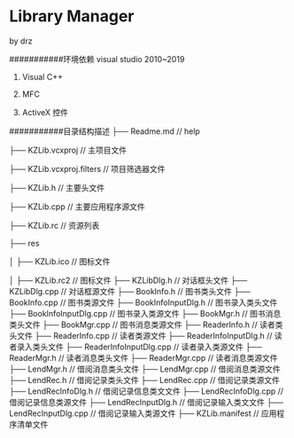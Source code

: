 Library Manager
===========================
by drz

###########环境依赖
visual studio 2010~2019
1. Visual C++

2. MFC

3. ActiveX 控件

###########目录结构描述
├── Readme.md                   // help

├── KZLib.vcxproj               // 主项目文件

├── KZLib.vcxproj.filters       // 项目筛选器文件

├── KZLib.h                     // 主要头文件

├── KZLib.cpp                   // 主要应用程序源文件

├── KZLib.rc                    // 资源列表

├── res

│   ├── KZLib.ico               // 图标文件

│   ├── KZLib.rc2               // 图标文件
├── KZLibDlg.h                  // 对话框头文件
├── KZLibDlg.cpp                // 对话框源文件
├── BookInfo.h                  // 图书类头文件
├── BookInfo.cpp                // 图书类源文件
├── BookInfoInputDlg.h          // 图书录入类头文件
├── BookInfoInputDlg.cpp        // 图书录入类源文件
├── BookMgr.h                   // 图书消息类头文件
├── BookMgr.cpp                 // 图书消息类源文件
├── ReaderInfo.h                // 读者类头文件
├── ReaderInfo.cpp              // 读者类源文件
├── ReaderInfoInputDlg.h        // 读者录入类头文件
├── ReaderInfoInputDlg.cpp      // 读者录入类源文件
├── ReaderMgr.h                 // 读者消息类头文件
├── ReaderMgr.cpp               // 读者消息类源文件
├── LendMgr.h                   // 借阅消息类头文件
├── LendMgr.cpp                 // 借阅消息类源文件
├── LendRec.h                   // 借阅记录类头文件
├── LendRec.cpp                 // 借阅记录类源文件
├── LendRecInfoDlg.h            // 借阅记录信息类文文件
├── LendRecInfoDlg.cpp          // 借阅记录信息类源文件
├── LendRecInputDlg.h           // 借阅记录输入类文文件
├── LendRecInputDlg.cpp         // 借阅记录输入类源文件
├── KZLib.manifest              // 应用程序清单文件

